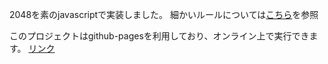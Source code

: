 2048を素のjavascriptで実装しました。
細かいルールについては[こちら](https://ja.wikipedia.org/wiki/2048_(%E3%82%B2%E3%83%BC%E3%83%A0)#%E9%81%8A%E3%81%B3%E6%96%B9)を参照

このプロジェクトはgithub-pagesを利用しており、オンライン上で実行できます。
[リンク](https://tksgi.github.io/2048puzzle_js)
